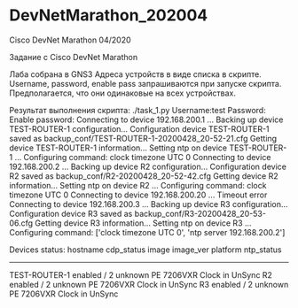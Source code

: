 # DevNetMarathon_202004
Cisco DevNet Marathon 04/2020

Задание с Cisco DevNet Marathon

Лаба собрана в GNS3
Адреса устройств в виде списка в скрипте. 
Username, password, enable pass запрашиваются при запуске скрипта. Предполагается, что они одинаковые на всех устройствах.

Результат выполнения скрипта:
./task_1.py 
Username:test
Password: 
Enable password:
Connecting to device 192.168.200.1 ...
Backing up device TEST-ROUTER-1 configuration...
Configuration device TEST-ROUTER-1 saved as backup_conf/TEST-ROUTER-1-20200428_20-52-21.cfg
Getting device TEST-ROUTER-1 information...
Setting ntp on device TEST-ROUTER-1 ...
Configuring command: clock timezone UTC 0
Connecting to device 192.168.200.2 ...
Backing up device R2 configuration...
Configuration device R2 saved as backup_conf/R2-20200428_20-52-42.cfg
Getting device R2 information...
Setting ntp on device R2 ...
Configuring command: clock timezone UTC 0
Connecting to device 192.168.200.20 ...
Timeout error
Connecting to device 192.168.200.3 ...
Backing up device R3 configuration...
Configuration device R3 saved as backup_conf/R3-20200428_20-53-06.cfg
Getting device R3 information...
Setting ntp on device R3 ...
Configuring command: ['clock timezone UTC 0', 'ntp server 192.168.200.2']


Devices status: 
hostname       cdp_status    image    image_ver    platform    ntp_status
-------------  ------------  -------  -----------  ----------  ---------------
TEST-ROUTER-1  enabled / 2   unknown  PE           7206VXR     Clock in UnSync
R2             enabled / 2   unknown  PE           7206VXR     Clock in UnSync
R3             enabled / 2   unknown  PE           7206VXR     Clock in UnSync

